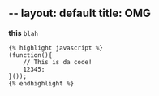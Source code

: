 --
layout: default
title: OMG
--
**this** `blah`

    {% highlight javascript %}
    (function(){
        // This is da code!
        12345;
    }());
    {% endhighlight %}